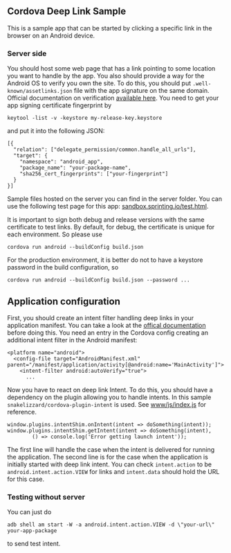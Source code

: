 ## Cordova Deep Link Sample

This is a sample app that can be started by clicking a specific link in the browser on an Android device.

### Server side

You should host some web page that has a link pointing to some location you want to handle by the app. You also
should provide a way for the Android OS to verify you own the site. To do this, you should put
`.well-known/assetlinks.json` file with the app signature on the same domain. Official documentation on verification
[available here](https://developer.android.com/training/app-links/verify-site-associations). You need
to get your app signing certificate fingerprint by

```
keytool -list -v -keystore my-release-key.keystore
```

and put it into the following JSON:

```
[{
  "relation": ["delegate_permission/common.handle_all_urls"],
  "target": {
    "namespace": "android_app",
    "package_name": "your-package-name",
    "sha256_cert_fingerprints": ["your-fingerprint"]
  }
}]
```

Sample files hosted on the server you can find in the server folder. You can use the following test page for this app:
[sandbox.sprinting.io/test.html](https://sandbox.sprinting.io/test.html).

It is important to sign both debug and release versions with the same certificate to test links. By default, for debug,
the certificate is unique for each environment. So please use

```
cordova run android --buildConfig build.json
```

For the production environment, it is better do not to have a keystore password in the build configuration, so

```
cordova run android --buildConfig build.json --password ...
```

## Application configuration

First, you should create an intent filter handling deep links in your application manifest. You can take a look at the
[offical documentation](https://developer.android.com/training/app-links/deep-linking) before doing this. 
You need an entry in the Cordova config creating an additional intent filter in the Android manifest:

```
<platform name="android">
  <config-file target="AndroidManifest.xml" parent="/manifest/application/activity[@android:name='MainActivity']">
    <intent-filter android:autoVerify="true">
      ...
```

Now you have to react on deep link Intent. To do this, you should have a dependency on the plugin allowing you to handle
intents. In this sample `snakelizzard/cordova-plugin-intent` is used. See [www/js/index.js](www/js/index.js) for
reference.

```
window.plugins.intentShim.onIntent(intent => doSomething(intent));
window.plugins.intentShim.getIntent(intent => doSomething(intent),
        () => console.log('Error getting launch intent'));
```

The first line will handle the case when the intent is delivered for running the application. The second line is for the case when the
application is initially started with deep link intent. You can check `intent.action` to be
`android.intent.action.VIEW` for links and `intent.data` should hold the URL for this case.

### Testing without server

You can just do

```
adb shell am start -W -a android.intent.action.VIEW -d \"your-url\" your-app-package
```

to send test intent.
